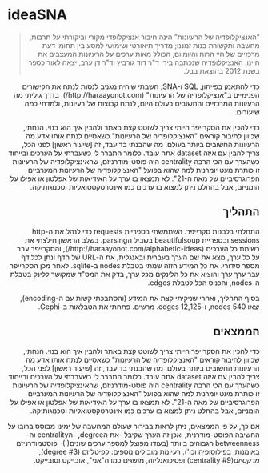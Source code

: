 # ideaSNA
<blockquote dir="rtl">“האנציקלופדיה של הרעיונות” הינה חיבור אנציקלופדי מקורי וביקורתי על תרבות, מחשבה ותקשורת בנות זמננו; מדריך תיאורטי ושימושי למסע בין תחומי דעת מרכזיים של חיי הרוח והיומיום, הכולל מאות ערכים על הרעיונות המעצבים את חיינו. האנציקלופדיה שנכתבה בידי ד"ר דוד גורביץ וד"ר דן ערב, יצאה לאור כספר בשנת 2012 בהוצאת בבל.</blockquote>
<p dir="rtl">כדי להתאמן בפייתון, SQL ו-SNA, חשבתי שיהיה מגניב לנסות לנתח את הקישורים הפנימיים ב"אנציקלופדיה של הרעיונות" (http://haraayonot.com/). בדרך גיליתי מה הרעיונות המרכזיים והחשובים בעולם היום, לנתח קבוצות של רעיונות, ולמדתי כמה שיעורים.</p>

<p dir="rtl">כדי להכין את הסקרייפר הייתי צריך לשוטט קצת באתר ולהבין איך הוא בנוי. הנחתי, שכיוון לחיבור קוראים "האנציקלופדיה של הרעיונות" כשאסיים לנתח אותו אדע מה הרעיונות החשובים ביותר בעולם. מה שהבנתי בדיעבד, זה [שיעור ראשון] לפני הכל, צריך להבין עם איזה dataset אתה עובד. כלומר התברר לי כשעברתי על הערכים ובייחוד כשהערך עם הכי הרבה centrality היה פוסט-מודרניזם, שהאינציקלופדיה של הרעיונות זו כותרת מעט יומרנית למה שהוא בפועל "האנציקלופדיה של הרעיונות המערביים הפרוגרסיביים של מאה ה-21". לא תמצאו בו ערך על האידיאות של אפלטון או אפילו על הומניזם, אבל בהחלט ניתן למצוא בו ערכים כמו אינטרטקסטואליות וטכנוגותיקה.</p>
<p dir="rtl"></p>
<p dir="rtl"></p>
<p dir="rtl"></p>
<p dir="rtl"></p>
<p dir="rtl"></p>
<p dir="rtl"></p>

<h2 dir="rtl">התהליך</h2>
<p dir="rtl">התחלתי בלבנות סקרייפר. השתמשתי בספריית requests כדי לנהל את ה-http sessions ובספריית beautifulsoup בשביל הparsing. בשלב הראשון חילצתי את רשימת כל הערכים (http://haraayonot.com/alphabetic-ideas/), והסקרייפר עבר על כל ערך, מצא את שם הערך בעברית ובאנגלית, את ה-URL של הדף ונתן לכל דף מספר סידורי. את כל המידע הזזה שמתי בטבלת nodes ב-sqlite. לאחר מכן הסקרייפר עבר ערך ערך והוציא את כל הלינקים מכל ערך, בדק את המס"ד שמקושר ללינק בטבלת ה-nodes, והכניס הכל לטבלת edges.</p>
<p dir="rtl">בסוף התהליך, ואחרי שניקיתי קצת את המידע (והסתבכתי קשות עם ה-encoding), יצאו 540 nodes, ו-12,125 edges. מרשים. פתחתי את הטבלאות ב-Gephi.</p>
<h2 dir="rtl">הממצאים</h2>
<p dir="rtl">כדי להכין את הסקרייפר הייתי צריך לשוטט קצת באתר ולהבין איך הוא בנוי. הנחתי, שכיוון לחיבור קוראים "האנציקלופדיה של הרעיונות" כשאסיים לנתח אותו אדע מה הרעיונות החשובים ביותר בעולם. מה שהבנתי בדיעבד, זה [שיעור ראשון] לפני הכל, צריך להבין עם איזה dataset אתה עובד. כלומר התברר לי כשעברתי על הערכים ובייחוד כשהערך עם הכי הרבה centrality היה פוסט-מודרניזם, שהאינציקלופדיה של הרעיונות זו כותרת מעט יומרנית למה שהוא בפועל "האנציקלופדיה של הרעיונות המערביים הפרוגרסיביים של מאה ה-21". לא תמצאו בו ערך על האידיאות של אפלטון או אפילו על הומניזם, אבל בהחלט ניתן למצוא בו ערכים כמו אינטרטקסטואליות וטכנוגותיקה.</p>
<p dir="rtl">אם כך, על פי הממצאים, ניתן לראות בבירור שעולם המחשבה של ימינו מבוסס ברובו על החשיבה הפוסט-מודרנית, ואכן זה הערך שקיבל -את הdegree, -הcentrality וה-betweenness הגבוהים ביותר (בעודו מפוצל למספר ערכים שונים(!)- פוסטמודרניזם באומנות, בפילוסופיה וכו'). רעיונות מובילים נוספים: קפיטליזם (#3 degree), <i>מרקסיזם</i>(#9 centrality) ופסיכואנליזה, מושגים כמו ה"אני", אובייקט וסובייקט.</p>
